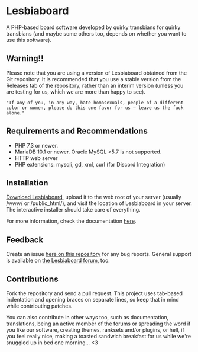 # Lesbiaboard

A PHP-based board software developed by quirky transbians for quirky transbians (and maybe some others too, 
depends on whether you want to use this software).

## Warning!!

Please note that you are using a version of Lesbiaboard obtained from the Git
repository. It is recommended that you use a stable version from the Releases tab of the repository,
rather than an interim version (unless you are testing for us, which we are more than happy to see).

```"If any of you, in any way, hate homosexuals, people of a different color or women, please do this one favor for us — leave us the fuck alone."```

## Requirements and Recommendations

* PHP 7.3 or newer.
* MariaDB 10.1 or newer. Oracle MySQL >5.7 is not supported.
* HTTP web server
* PHP extensions: mysqli, gd, xml, curl (for Discord Integration)
 
## Installation

[Download Lesbiaboard](https://github.com/transbian-alliance/lesbiaboard/archive/master.zip),
upload it to the web root of your server (usually /www/ or /public_html/), and visit the location of Lesbiaboard
in your server. The interactive installer should take care of everything.

For more information, check the documentation [here](https://github.com/transbian-alliance/lesbiaboard/wiki/Installing).

## Feedback

Create an issue [here on this repository](https://github.com/transbian-alliance/lesbiaboard/issues) for any bug reports.
General support is available on [the Lesbiaboard forum](https://forums.transbian.love), too.

## Contributions

Fork the repository and send a pull request. This project uses tab-based
indentation and opening braces on separate lines, so keep that in mind while
contributing patches.

You can also contribute in other ways too, such as documentation, translations, being an active member of the forums or spreading the word if you like our software, creating themes, ranksets and/or plugins, or hell, if you feel really nice, making a toasted sandwich breakfast for us while we're snuggled up in bed one morning... <3
